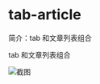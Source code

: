 # tab-article

简介：tab 和文章列表组合

tab 和文章列表组合

![截图](https://img.alicdn.com/tfs/TB1hNNybmCWBuNjy0FhXXb6EVXa-1916-1082.png)
